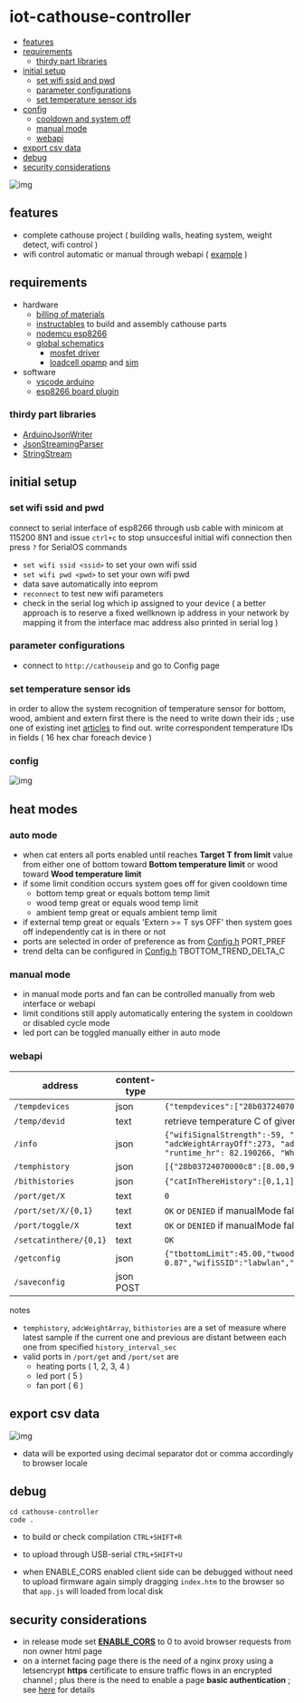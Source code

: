 # iot-cathouse-controller

- [features](#features)
- [requirements](#requirements)
  * [thirdy part libraries](#thirdy-part-libraries)
- [initial setup](#initial-setup)
  * [set wifi ssid and pwd](#set-wifi-ssid-and-pwd)
  * [parameter configurations](#parameter-configurations)
  * [set temperature sensor ids](#set-temperature-sensor-ids)
- [config](#config)
  * [cooldown and system off](#cooldown-and-system-off)
  * [manual mode](#manual-mode)
  * [webapi](#webapi)
- [export csv data](#export-csv-data)
- [debug](#debug)
- [security considerations](#security-considerations)

![img](doc/home.png)

## features

- complete cathouse project ( building walls, heating system, weight detect, wifi control )
- wifi control automatic or manual through webapi ( [example](cathouse-analysis) )

## requirements

- hardware
  - [billing of materials](doc/bom.xlsx)
  - [instructables](https://www.instructables.com/id/DomoticCathouse/) to build and assembly cathouse parts
  - [nodemcu esp8266](https://www.google.com/search?q=nodemcu+esp8266)
  - [global schematics](https://easyeda.com/editor#id=|c888d1d962eb41688482b3634ec3ae96)
    - [mosfet driver](https://easyeda.com/editor#id=|8c9be83bc0324be699e9c5582d8d355a|41530c0b5fc0479b98395b739bd6d0e3)
    - [loadcell opamp](https://easyeda.com/editor#id=|20ec83ae7a4a4b50ac9ebe939533f176|184084caaad548a8a8d9fdd1c97d6a88|f6c7edf3d70e4a249dd6ca145c1bad17) and [sim](http://everycircuit.com/circuit/4874105232031744)
- software
  - [vscode arduino](https://github.com/devel0/knowledge/blob/master/electronics/vscode-arduino.md)
  - [esp8266 board plugin](https://github.com/esp8266/Arduino#installing-with-boards-manager)

### thirdy part libraries

- [ArduinoJsonWriter](https://github.com/maxpowel/ArduinoJsonWriter)
- [JsonStreamingParser](https://github.com/squix78/json-streaming-parser)
- [StringStream](https://gist.github.com/arcao/3252bb6e5e52493f03726ec32e61395c)

## initial setup

### set wifi ssid and pwd

connect to serial interface of esp8266 through usb cable with minicom at 115200 8N1 and issue `ctrl+c` to stop unsuccesful initial wifi connection then press `?` for SerialOS commands
- `set wifi ssid <ssid>` to set your own wifi ssid
- `set wifi pwd <pwd>` to set your own wifi pwd
- data save automatically into eeprom
- `reconnect` to test new wifi parameters
- check in the serial log which ip assigned to your device ( a better approach is to reserve a fixed wellknown ip address in your network by mapping it from the interface mac address also printed in serial log )

### parameter configurations

- connect to `http://cathouseip` and go to Config page

### set temperature sensor ids

in order to allow the system recognition of temperature sensor for bottom, wood, ambient and extern first there is the need to write down their ids ; use one of existing inet [articles](https://www.google.com/search?q=arduino+ds18b20+id) to find out.
write correspondent temperature IDs in fields ( 16 hex char foreach device )

### config

![img](doc/config.png)

## heat modes

### auto mode

- when cat enters all ports enabled until reaches **Target T from limit** value from either one of bottom toward **Bottom temperature limit** or wood toward **Wood temperature limit**
- if some limit condition occurs system goes off for given cooldown time
  - bottom temp great or equals bottom temp limit
  - wood temp great or equals wood temp limit
  - ambient temp great or equals ambient temp limit
- if external temp great or equals 'Extern >= T sys OFF' then system goes off independently cat is in there or not
- ports are selected in order of preference as from [Config.h](cathouse-controller/Config.h) PORT_PREF
- trend delta can be configured in [Config.h](cathouse-controller/Config.h) TBOTTOM_TREND_DELTA_C

### manual mode

- in manual mode ports and fan can be controlled manually from web interface or webapi
- limit conditions still apply automatically entering the system in cooldown or disabled cycle mode
- led port can be toggled manually either in auto mode

### webapi

| **address** | **content-type** | **result example** |
|---|---|---|
| `/tempdevices` | json | `{"tempdevices":["28b03724070000c8","28f00a3b05000038","28e2cc23070000d8","28d12b5b0500001c"]}` |
| `/temp/devid` | text | retrieve temperature C of given `devid` device |
| `/info` | json | `{"wifiSignalStrength":-59, "statIntervalSec":2, "freeram":11464, "freeram_min":4168, "history_size":1455, "history_interval_sec":118, "temperatureHistoryFillCnt":1455, "temperatureHistoryOff":806, "temp_read_failure":915, "manualMode":false, "adcWeightArraySize":2048, "adcWeightArrayOff":273, "adcWeightArrayFillCnt":2048, "adcWeightArray":[848,847,849,848,...,850], "catIsInThere":true, "p1": false, "p2": true, "p3": false, "p4": true, "led": false, "fan": false, "temp_history_interval_min": 1.966667, "prev_cycle": "none", "current_cycle": "active", "runtime_hr": 82.190266, "Wh": 1087.330255}` |
| `/temphistory` | json | `[{"28b03724070000c8":[8.00,9.00]},{"28f00a3b05000038":[4.44,4]}]` |
| `/bithistories` | json | `{"catInThereHistory":[0,1,1],"p1History":[0,1,1],"p2History":[0,0,0],"p3History":[0,0,0],"p4History":[0,1,1],"fanHistory":[0,0,0],"disabledHistory":[0,0,0],"cooldownHistory":[0,0,0]}` |
| `/port/get/X` | text | `0` |
| `/port/set/X/{0,1}` | text | `OK` or `DENIED` if manualMode false |
| `/port/toggle/X` | text | `OK` or `DENIED` if manualMode false |
| `/setcatinthere/{0,1}` | text | `OK` |
| `/getconfig` | json | `{"tbottomLimit":45.00,"twoodLimit":60.00,"tambientLimit":17.00,"cooldownTimeMs":120000,"texternGTESysOff":14.00,"adcWeightMeanCatInMinimum":600,"catExitThresholdMin":3,"manualMode":false,"tbottomGTEFanOn":42.00,"twoodGTEFanOn":57.00,"targetTempFromLimit":4.00,"firmwareVersion":"cathouse-0.87","wifiSSID":"labwlan","tbottomId":"28b03724070000c8","twoodId":"28e2cc23070000d8","tambientId":"28f00a3b05000038","texternId":"28d12b5b0500001c"}` |
| `/saveconfig` | json POST | |

notes
- `temphistory`, `adcWeightArray`, `bithistories` are a set of measure where latest sample if the current one and previous are distant between each one from specified `history_interval_sec`
- valid ports in `/port/get` and `/port/set` are
  - heating ports ( 1, 2, 3, 4 )
  - led port ( 5 )
  - fan port ( 6 )

## export csv data

![img](doc/exportcsv.png)

- data will be exported using decimal separator dot or comma accordingly to browser locale

## debug

```
cd cathouse-controller
code .
```

- to build or check compilation `CTRL+SHIFT+R`
- to upload through USB-serial `CTRL+SHIFT+U`

- when ENABLE_CORS enabled client side can be debugged without need to upload firmware again simply dragging `index.htm` to the browser so that `app.js` will loaded from local disk

## security considerations

- in release mode set [**ENABLE_CORS**](https://github.com/devel0/iot-cathouse-controller/blob/dbb4c67158c6660667ba5c55b46a064916e80611/cathouse-controller/Config.h#L10) to 0 to avoid browser requests from non owner html page
- on a internet facing page there is the need of a nginx proxy using a letsencrypt **https** certificate to ensure traffic flows in an encrypted channel ; plus there is the need to enable a page **basic authentication** ; see [here](https://github.com/devel0/knowledge/blob/cc771417542ff2cd5af335eec530da644a98c15a/webdevel/nginx-webapi-conf.md) for details
